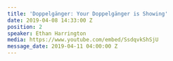 ```yaml
---
title: 'Doppelgänger: Your Doppelgänger is Showing'
date: 2019-04-08 14:33:00 Z
position: 2
speaker: Ethan Harrington
media: https://www.youtube.com/embed/SsdqvkShSjU
message_date: 2019-04-11 04:00:00 Z
---
```


